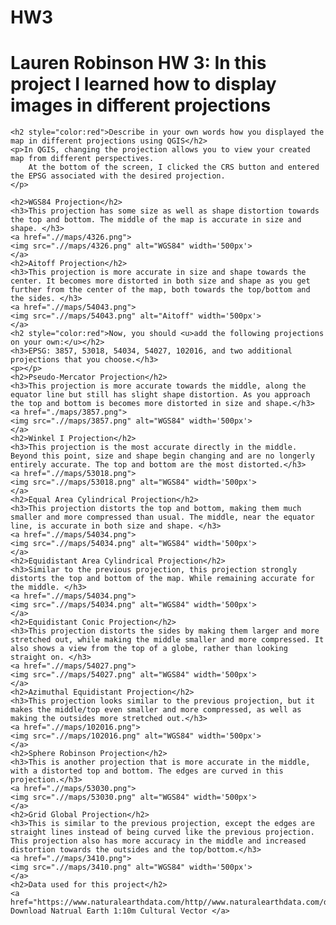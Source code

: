 # HW3
<!DOCTYPE html>
<html lang="en">
<head>
    <meta charset="UTF-8">
    <meta name="viewport" content="width=device-width, initial-scale=1.0">
    <title>Projections</title>
</head>
<body>
    <h1>Lauren Robinson HW 3: In this project I learned how to display images in different projections</h1>
    
    <h2 style="color:red">Describe in your own words how you displayed the map in different projections using QGIS</h2>
    <p>In QGIS, changing the projection allows you to view your created map from different perspectives. 
        At the bottom of the screen, I clicked the CRS button and entered the EPSG associated with the desired projection. 
    </p>
    
    <h2>WGS84 Projection</h2>
    <h3>This projection has some size as well as shape distortion towards the top and bottom. The middle of the map is accurate in size and shape. </h3>
    <a href=".//maps/4326.png">
    <img src=".//maps/4326.png" alt="WGS84" width='500px'>
    </a>
    <h2>Aitoff Projection</h2>
    <h3>This projection is more accurate in size and shape towards the center. It becomes more distorted in both size and shape as you get further from the center of the map, both towards the top/bottom and the sides. </h3>
    <a href=".//maps/54043.png">
    <img src=".//maps/54043.png" alt="Aitoff" width='500px'>
    </a>
    <h2 style="color:red">Now, you should <u>add the following projections on your own:</u></h2>
    <h3>EPSG: 3857, 53018, 54034, 54027, 102016, and two additional projections that you choose.</h3>
    <p></p>
    <h2>Pseudo-Mercator Projection</h2>
    <h3>This projection is more accurate towards the middle, along the equator line but still has slight shape distortion. As you approach the top and bottom is becomes more distorted in size and shape.</h3>
    <a href="./maps/3857.png">
    <img src=".//maps/3857.png" alt="WGS84" width='500px'>
    </a>
    <h2>Winkel I Projection</h2>
    <h3>This projection is the most accurate directly in the middle. Beyond this point, size and shape begin changing and are no longerly entirely accurate. The top and bottom are the most distorted.</h3>
    <a href=".//maps/53018.png">
    <img src=".//maps/53018.png" alt="WGS84" width='500px'>
    </a>
    <h2>Equal Area Cylindrical Projection</h2>
    <h3>This projection distorts the top and bottom, making them much smaller and more compressed than usual. The middle, near the equator line, is accurate in both size and shape. </h3>
    <a href=".//maps/54034.png">
    <img src=".//maps/54034.png" alt="WGS84" width='500px'>
    </a>
    <h2>Equidistant Area Cylindrical Projection</h2>
    <h3>Similar to the previous projection, this projection strongly distorts the top and bottom of the map. While remaining accurate for the middle. </h3>
    <a href=".//maps/54034.png">
    <img src=".//maps/54034.png" alt="WGS84" width='500px'>
    </a>
    <h2>Equidistant Conic Projection</h2>
    <h3>This projection distorts the sides by making them larger and more stretched out, while making the middle smaller and more compressed. It also shows a view from the top of a globe, rather than looking straight on. </h3>
    <a href=".//maps/54027.png">
    <img src=".//maps/54027.png" alt="WGS84" width='500px'>
    </a>
    <h2>Azimuthal Equidistant Projection</h2>
    <h3>This projection looks similar to the previous projection, but it makes the middle/top even smaller and more compressed, as well as making the outsides more stretched out.</h3>
    <a href=".//maps/102016.png">
    <img src=".//maps/102016.png" alt="WGS84" width='500px'>
    </a>
    <h2>Sphere Robinson Projection</h2>
    <h3>This is another projection that is more accurate in the middle, with a distorted top and bottom. The edges are curved in this projection.</h3>
    <a href=".//maps/53030.png">
    <img src=".//maps/53030.png" alt="WGS84" width='500px'>
    </a>
    <h2>Grid Global Projection</h2>
    <h3>This is similar to the previous projection, except the edges are straight lines instead of being curved like the previous projection. This projection also has more accuracy in the middle and increased distortion towards the outsides and the top/bottom.</h3>
    <a href=".//maps/3410.png">
    <img src=".//maps/3410.png" alt="WGS84" width='500px'>
    </a>
    <h2>Data used for this project</h2>
    <a href="https://www.naturalearthdata.com/http//www.naturalearthdata.com/download/10m/cultural/ne_10m_admin_0_countries.zip"> Download Natrual Earth 1:10m Cultural Vector </a>
</body>
</html>
